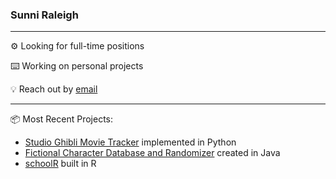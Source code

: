 ### Sunni Raleigh

***

⚙️ Looking for full-time positions

⌨️️ Working on personal projects

💡 Reach out by [email](mailto:sunnigraleigh@gmail.com)

***

📦 Most Recent Projects:

- [Studio Ghibli Movie Tracker](https://github.com/sunniraleigh/sg-movie-tracker) implemented in Python
- [Fictional Character Database and Randomizer](https://github.com/sunniraleigh/fictional-character-db-randomizer) created in Java
- [schoolR](https://github.com/sunniraleigh/schoolR) built in R
